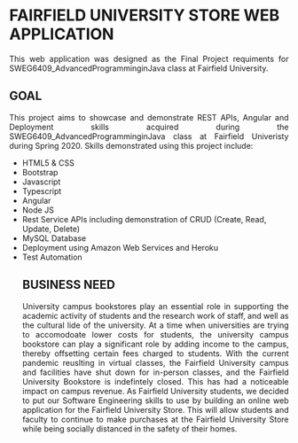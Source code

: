 # FAIRFIELD UNIVERSITY STORE WEB APPLICATION
<p align="justify">This web application was designed as the Final Project requiments for SWEG6409_AdvancedProgramminginJava class at Fairfield University.</p>

## GOAL
<p align="justify">This project aims to showcase and demonstrate REST APIs, Angular and Deployment skills acquired during the SWEG6409_AdvancedProgramminginJava class at Fairfield Univeristy during Spring 2020. Skills demonstrated using this project include:</p>

<ul style="list-style-type:disc">
<li>HTML5 & CSS</li>
<li>Bootstrap</li>
<li>Javascript</li>
<li>Typescript</li>
<li>Angular</li>
<li>Node JS</li>
<li>Rest Service APIs including demonstration of CRUD (Create, Read, Update, Delete)</li>
<li>MySQL Database</li>
<li>Deployment using Amazon Web Services and Heroku</li>
<li>Test Automation</li>

## BUSINESS NEED
<p align="justify">
University campus bookstores play an essential role in supporting the academic activity of students and the research work of staff, and well as the cultural lide of the university. At a time when universities are trying to accomodoate lower costs for students, the university campus bookstore can play a significant role by adding income to the campus, thereby offsetting certain fees charged to students. With the current pandemic reuslting in virtual classes, the Fairfield University campus and facilities have shut down for in-person classes, and the Fairfield University Bookstore is indefintely closed. This has had a noticeable impact on campus revenue. As Fairfield University students, we decided to put our Software Engineering skills to use by building an online web application for the Fairfield University Store. This will allow students and faculty to continue to make purchases at the Fairfield University Store while being socially distanced in the safety of their homes.
</p>





